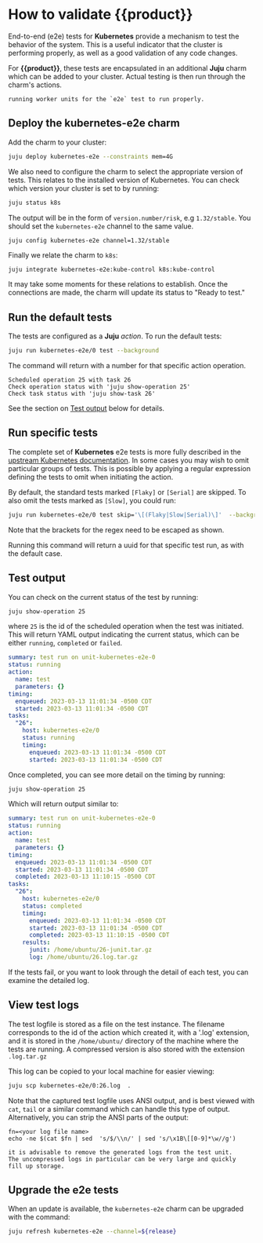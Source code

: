 # How to validate {{product}}

End-to-end (e2e) tests for **Kubernetes** provide a mechanism
to test the behavior of the system. This is a useful indicator
that the cluster is performing properly, as well as a good
validation of any code changes.

For **{{product}}**, these tests are encapsulated
in an additional **Juju** charm which can be added to your cluster.
Actual testing is then run through the charm's actions.


```{caution} Your cluster will need to have at least two
running worker units for the `e2e` test to run properly.
```

## Deploy the kubernetes-e2e charm

Add the charm to your cluster:

```bash
juju deploy kubernetes-e2e --constraints mem=4G
```

We also need to configure the charm to select the appropriate version of tests.
This relates to the installed version of Kubernetes. You can check which
version your cluster is set to by running:

```bash
juju status k8s
```

The output will be in the form of `version.number/risk`, e.g `1.32/stable`.
You should set the `kubernetes-e2e` channel to the same value.

```
juju config kubernetes-e2e channel=1.32/stable
```

Finally we relate the charm to `k8s`:

```bash
juju integrate kubernetes-e2e:kube-control k8s:kube-control
```

It may take some moments for these relations to establish. Once the connections
are made, the charm will update its status to "Ready to test."

## Run the default tests

The tests are configured as a **Juju** _action_. To run the default tests:

```bash
juju run kubernetes-e2e/0 test --background
```

The command will return with a number for that specific action operation.

```console
Scheduled operation 25 with task 26
Check operation status with 'juju show-operation 25'
Check task status with 'juju show-task 26'
```

See the section on [Test output](#test-output) below for details.

## Run specific tests

The complete set of **Kubernetes** e2e tests is more fully described in the
[upstream Kubernetes documentation][e2e-upstream]. In some cases you may wish
to omit particular groups of tests. This is possible by applying a regular
expression defining the tests to omit when initiating the action.

By default, the standard tests marked `[Flaky]` or `[Serial]` are skipped. To
also omit the tests marked as `[Slow]`, you could run:

```bash
juju run kubernetes-e2e/0 test skip='\[(Flaky|Slow|Serial)\]'  --background
```

Note that the brackets for the regex need to be escaped as shown.

Running this command will return a uuid for that specific test run, as with the
default case.

## Test output

You can check on the current status of the test by running:

```bash
juju show-operation 25
```

where `25` is the id of the scheduled operation when the test was initiated.
This will return YAML output indicating the current status,
which can be either `running`, `completed` or `failed`.

```yaml
summary: test run on unit-kubernetes-e2e-0
status: running
action:
  name: test
  parameters: {}
timing:
  enqueued: 2023-03-13 11:01:34 -0500 CDT
  started: 2023-03-13 11:01:34 -0500 CDT
tasks:
  "26":
    host: kubernetes-e2e/0
    status: running
    timing:
      enqueued: 2023-03-13 11:01:34 -0500 CDT
      started: 2023-03-13 11:01:34 -0500 CDT
```

Once completed, you can see more detail on the timing by running:

```bash
juju show-operation 25
```

Which will return output similar to:

```yaml
summary: test run on unit-kubernetes-e2e-0
status: running
action:
  name: test
  parameters: {}
timing:
  enqueued: 2023-03-13 11:01:34 -0500 CDT
  started: 2023-03-13 11:01:34 -0500 CDT
  completed: 2023-03-13 11:10:15 -0500 CDT
tasks:
  "26":
    host: kubernetes-e2e/0
    status: completed
    timing:
      enqueued: 2023-03-13 11:01:34 -0500 CDT
      started: 2023-03-13 11:01:34 -0500 CDT
      completed: 2023-03-13 11:10:15 -0500 CDT
    results:
      junit: /home/ubuntu/26-junit.tar.gz
      log: /home/ubuntu/26.log.tar.gz
```

If the tests fail, or you want to look through the detail of each test, you can
examine the detailed log.

## View test logs

The test logfile is stored as a file on the test instance. The filename
corresponds to the id of the action which created it, with a '.log'
extension, and it is stored in the `/home/ubuntu/` directory of the machine
where the tests are running. A compressed version is also stored with the
extension `.log.tar.gz`

This log can be copied to your local machine for easier viewing:

```bash
juju scp kubernetes-e2e/0:26.log  .
```

Note that the captured test logfile uses ANSI output, and is best viewed with
`cat`, `tail` or a similar command which can handle this type of output.
Alternatively, you can strip the ANSI parts of the output:

```shell
fn=<your log file name>
echo -ne $(cat $fn | sed  's/$/\\n/' | sed 's/\x1B\[[0-9]*\w//g')
```

```{note} If you are running regular tests in this way,
it is advisable to remove the generated logs from the test unit.
The uncompressed logs in particular can be very large and quickly
fill up storage.
```

## Upgrade the e2e tests

When an update is available, the `kubernetes-e2e` charm can be upgraded with 
the command:

```bash
juju refresh kubernetes-e2e --channel=${release}
```

<!--LINKS -->

[e2e-upstream]: https://github.com/kubernetes/community/blob/master/contributors/devel/sig-testing/e2e-tests.md
